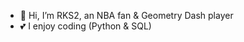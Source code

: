 - 👋 Hi, I’m RKS2, an NBA fan & Geometry Dash player
- 💕 I enjoy coding (Python & SQL)

<!---
RKS2408/RKS2408 is a ✨ special ✨ repository because its `README.md` (this file) appears on your GitHub profile.
You can click the Preview link to take a look at your changes.
--->
